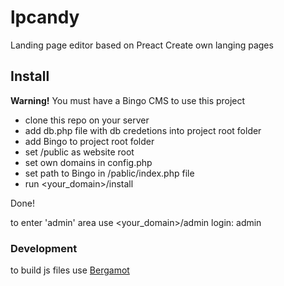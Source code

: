 # lpcandy
Landing page editor based on Preact
Create own langing pages

## Install
**Warning!** You must have a Bingo CMS to use this project

- clone this repo on your server
- add db.php file with db credetions into project root folder
- add Bingo to project root folder
- set /public as website root
- set own domains in config.php
- set path to Bingo in /pablic/index.php file
- run <your_domain>/install

Done!

to enter 'admin' area use <your_domain>/admin
login: admin

### Development
to build js files use [Bergamot](https://github.com/boomyjee/bergamot)
